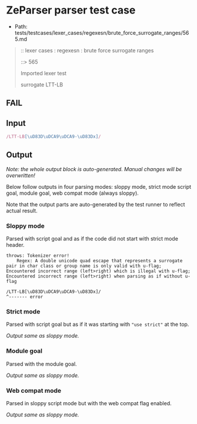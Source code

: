 # ZeParser parser test case

- Path: tests/testcases/lexer_cases/regexesn/brute_force_surrogate_ranges/565.md

> :: lexer cases : regexesn : brute force surrogate ranges
>
> ::> 565
>
> Imported lexer test
>
> surrogate LTT-LB

## FAIL

## Input

`````js
/LTT-LB[\uD83D\uDCA9\uDCA9-\uD83Dx]/
`````

## Output

_Note: the whole output block is auto-generated. Manual changes will be overwritten!_

Below follow outputs in four parsing modes: sloppy mode, strict mode script goal, module goal, web compat mode (always sloppy).

Note that the output parts are auto-generated by the test runner to reflect actual result.

### Sloppy mode

Parsed with script goal and as if the code did not start with strict mode header.

`````
throws: Tokenizer error!
    Regex: A double unicode quad escape that represents a surrogate pair in char class or group name is only valid with u-flag; Encountered incorrect range (left>right) which is illegal with u-flag; Encountered incorrect range (left>right) when parsing as if without u-flag

/LTT-LB[\uD83D\uDCA9\uDCA9-\uD83Dx]/
^------- error
`````

### Strict mode

Parsed with script goal but as if it was starting with `"use strict"` at the top.

_Output same as sloppy mode._

### Module goal

Parsed with the module goal.

_Output same as sloppy mode._

### Web compat mode

Parsed in sloppy script mode but with the web compat flag enabled.

_Output same as sloppy mode._
